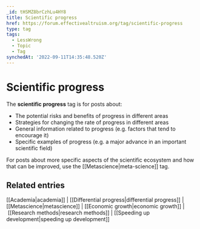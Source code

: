 ```yaml
---
_id: tHSMZ8brCzhLu4HY8
title: Scientific progress
href: https://forum.effectivealtruism.org/tag/scientific-progress
type: tag
tags:
  - LessWrong
  - Topic
  - Tag
synchedAt: '2022-09-11T14:35:48.520Z'
---
```

# Scientific progress

The **scientific progress** tag is for posts about:

*   The potential risks and benefits of progress in different areas
*   Strategies for changing the rate of progress in different areas
*   General information related to progress (e.g. factors that tend to encourage it)
*   Specific examples of progress (e.g. a major advance in an important scientific field)

For posts about more specific aspects of the scientific ecosystem and how that can be improved, use the [[Metascience|meta-science]] tag.

Related entries
---------------

[[Academia|academia]] | [[Differential progress|differential progress]] | [[Metascience|metascience]] | [[Economic growth|economic growth]] |  [[Research methods|research methods]] | [[Speeding up development|speeding up development]]